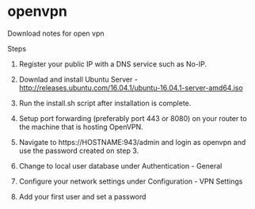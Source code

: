 # openvpn
Download notes for open vpn

Steps
1) Register your public IP with a DNS service such as No-IP.

2) Downlad and install Ubuntu Server - http://releases.ubuntu.com/16.04.1/ubuntu-16.04.1-server-amd64.iso
3) Run the install.sh script after installation is complete.
3) Setup port forwarding (preferably port 443 or 8080) on your router to the machine that is hosting OpenVPN.
4) Navigate to https://HOSTNAME:943/admin and login as openvpn and use the password created on step 3.
5) Change to local user database under Authentication - General
6) Configure your network settings under Configuration - VPN Settings
7) Add your first user and set a password

